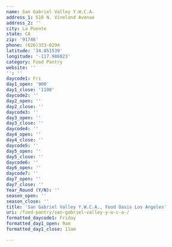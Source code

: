 ```yaml
---
name: San Gabriel Valley Y.W.C.A.
address_1: 510 N. Vineland Avenue
address_2: ''
city: La Puente
state: CA
zip: '91746'
phone: (626)333-0294
latitude: '34.051539'
longitude: '-117.986823'
category: Food Pantry
website: ''
'': ''
daycode1: Fri
day1_open: '900'
day1_close: '1100'
daycode2: ''
day2_open: ''
day2_close: ''
daycode3: ''
day3_open: ''
day3_close: ''
daycode4: ''
day4_open: ''
day4_close: ''
daycode5: ''
day5_open: ''
day5_close: ''
daycode6: ''
day6_open: ''
daycode7: ''
day7_open: ''
day7_close: ''
Year_Round (Y/N): ''
season_open: ''
season_close: ''
title: 'San Gabriel Valley Y.W.C.A., Food Oasis Los Angeles'
uri: /food-pantry/san-gabriel-valley-y-w-c-a-/
formatted_daycode1: Friday
formatted_day1_open: 9am
formatted_day1_close: 11am

---
```

